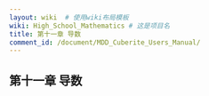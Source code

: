 ```yaml
---
layout: wiki  # 使用wiki布局模板
wiki: High_School_Mathematics # 这是项目名
title: 第十一章 导数
comment_id: /document/MDD_Cuberite_Users_Manual/
---
```

## 第十一章 导数

